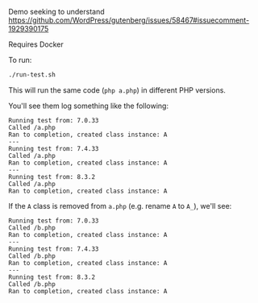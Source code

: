 Demo seeking to understand https://github.com/WordPress/gutenberg/issues/58467#issuecomment-1929390175

Requires Docker

To run:

```sh
./run-test.sh
```

This will run the same code (`php a.php`) in different PHP versions.

You'll see them log something like the following:

```
Running test from: 7.0.33
Called /a.php
Ran to completion, created class instance: A
---
Running test from: 7.4.33
Called /a.php
Ran to completion, created class instance: A
---
Running test from: 8.3.2
Called /a.php
Ran to completion, created class instance: A
```

If the `A` class is removed from `a.php` (e.g. rename `A` to `A_`), we'll see:

```
Running test from: 7.0.33
Called /b.php
Ran to completion, created class instance: A
---
Running test from: 7.4.33
Called /b.php
Ran to completion, created class instance: A
---
Running test from: 8.3.2
Called /b.php
Ran to completion, created class instance: A
```
